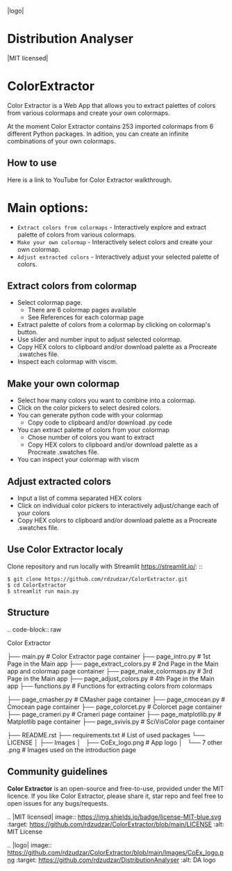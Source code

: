 |logo|

Distribution Analyser 
=====================

|MIT licensed|

# ColorExtractor
Color Extractor is a Web App that allows you to extract palettes of colors from 
various colormaps and create your own colormaps.

At the moment Color Extractor contains 253 imported colormaps from 6 different 
Python packages. In adition, you can create an infinite combinations of your own colormaps.

How to use
----------
Here is a link to YouTube for Color Extractor walkthrough.


Main options:
=============
- `Extract colors from colormaps` - Interactively explore and extract palette of colors from various colormaps.
- `Make your own colormap` - Interactively select colors and create your own colormap. 
- `Adjust extracted colors` - Interactively adjust your selected palette of colors.

Extract colors from colormap
----------------------------

- Select colormap page.
    - There are 6 colormap pages available
    - See References for each colormap page
- Extract palette of colors from a colormap by clicking on colormap's button.
- Use slider and number input to adjust selected colormap.
- Copy HEX colors to clipboard and/or download palette as a Procreate .swatches file.
- Inspect each colormap with viscm.

Make your own colormap
----------------------

- Select how many colors you want to combine into a colormap.
- Click on the color pickers to select desired colors.
- You can generate python code with your colormap
    - Copy code to clipboard and/or download .py code
- You can extract palette of colors from your colormap
    - Chose number of colors you want to extract
    - Copy HEX colors to clipboard and/or download palette as a Procreate .swatches file.
- You can inspect your colormap with viscm

Adjust extracted colors
-----------------------

- Input a list of comma separated HEX colors
- Click on individual color pickers to interactively adjust/change each of your colors
- Copy HEX colors to clipboard and/or download palette as a Procreate .swatches file.


Use Color Extractor localy
--------------------------------

Clone repository and run locally with Streamlit https://streamlit.io/:
::

    $ git clone https://github.com/rdzudzar/ColorExtractor.git
    $ cd ColorExtractor
    $ streamlit run main.py


Structure
---------

.. code-block:: raw
   
   Color Extractor
   
   ├── main.py                  # Color Extractor page container
   ├── page_intro.py            # 1st Page in the Main app
   ├── page_extract_colors.py   # 2nd Page in the Main app and colormap page container
   ├── page_make_colormaps.py   # 3rd Page in the Main app
   ├── page_adjust_colors.py    # 4th Page in the Main app
   ├── functions.py             # Functions for extracting colors from colormaps
   
   ├── page_cmasher.py          # CMasher page container
   ├── page_cmocean.py          # Cmocean page container
   ├── page_colorcet.py         # Colorcet page container
   ├── page_crameri.py          # Crameri page container
   ├── page_matplotlib.py       # Matplotlib page container
   ├── page_svivis.py           # SciVisColor page container

   ├── README.rst
   ├── requirements.txt         # List of used packages
   └── LICENSE
   │
   ├── Images
   │   ├── CoEx_logo.png        # App logo
   │   └── 7 other .png         # Images used on the introduction page

Community guidelines
--------------------

**Color Extractor** is an open-source and free-to-use, provided under the MIT licence.
If you like Color Extractor, please share it, star repo and feel free to open issues for any bugs/requests.

.. |MIT licensed| image:: https://img.shields.io/badge/license-MIT-blue.svg
   :target: https://github.com/rdzudzar/ColorExtractor/blob/main/LICENSE
   :alt: MIT License

.. |logo| image:: https://github.com/rdzudzar/ColorExtractor/blob/main/Images/CoEx_logo.png
   :target: https://github.com/rdzudzar/DistributionAnalyser
   :alt: DA logo